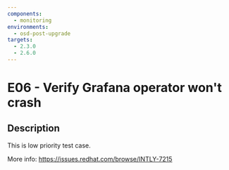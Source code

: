 ```yaml
---
components:
  - monitoring
environments:
  - osd-post-upgrade
targets:
  - 2.3.0
  - 2.6.0
---
```


# E06 - Verify Grafana operator won't crash

## Description

This is low priority test case.

More info: <https://issues.redhat.com/browse/INTLY-7215>
